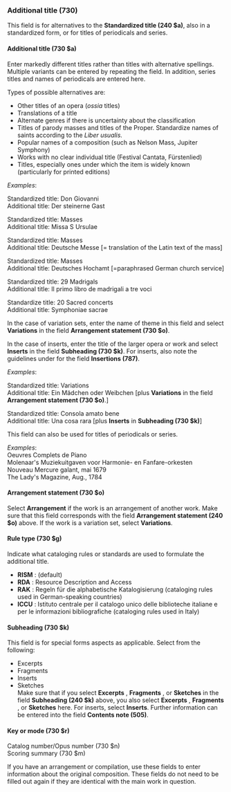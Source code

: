 ### Additional title (730)  

This field is for alternatives to the **Standardized title (240 $a)**, also in a standardized form, or for titles of periodicals and series.

#### Additional title (730 $a)

Enter markedly different titles rather than titles with alternative spellings. Multiple variants can be entered by repeating the field. In addition, series titles and names of periodicals are entered here.

Types of possible alternatives are:

- Other titles of an opera (_ossia_ titles)
- Translations of a title
- Alternate genres if there is uncertainty about the classification
- Titles of parody masses and titles of the Proper. Standardize names of saints according to the _Liber usualis._
- Popular names of a composition (such as Nelson Mass, Jupiter Symphony)
- Works with no clear individual title (Festival Cantata, Fürstenlied)
- Titles, especially ones under which the item is widely known (particularly for printed editions)

_Examples_:

Standardized title: Don Giovanni  
Additional title: Der steinerne Gast  
  
Standardized title: Masses  
Additional title: Missa S Ursulae  
  
Standardized title: Masses  
Additional title: Deutsche Messe [= translation of the Latin text of the mass]  
  
Standardized title: Masses  
Additional title: Deutsches Hochamt [=paraphrased German church service]

Standardized title: 29 Madrigals  
Additional title: Il primo libro de madrigali a tre voci

Standardize title: 20 Sacred concerts  
Additional title: Symphoniae sacrae

In the case of variation sets, enter the name of theme in this field and select **Variations** in the field **Arrangement statement (730 $o)**.

In the case of inserts, enter the title of the larger opera or work and select **Inserts** in the field **Subheading (730 $k)**. For inserts, also note the guidelines under for the field **Insertions (787)**.

_Examples_:

Standardized title: Variations  
Additional title: Ein Mädchen oder Weibchen [plus **Variations** in the field **Arrangement statement (730 $o)**.]

Standardized title: Consola amato bene  
Additional title: Una cosa rara [plus **Inserts** in **Subheading (730 $k)**]

This field can also be used for titles of periodicals or series.  
  
_Examples_:  
Oeuvres Complets de Piano  
Molenaar's Muziekuitgaven voor Harmonie- en Fanfare-orkesten  
Nouveau Mercure galant, mai 1679  
The Lady's Magazine, Aug., 1784

#### Arrangement statement (730 $o) 

Select **Arrangement** if the work is an arrangement of another work. Make sure that this field corresponds with the field **Arrangement statement (240 $o)** above. If the work is a variation set, select **Variations**.

####  

#### Rule type (730 $g)  

Indicate what cataloging rules or standards are used to formulate the additional title.

- **RISM** : (default)
- **RDA** : Resource Description and Access
- **RAK** : Regeln für die alphabetische Katalogisierung (cataloging rules used in German-speaking countries)
- **ICCU** : Istituto centrale per il catalogo unico delle biblioteche italiane e per le informazioni bibliografiche (cataloging rules used in Italy)  
  

#### Subheading (730 $k) 

This field is for special forms aspects as applicable. Select from the following:

- Excerpts
- Fragments
- Inserts
- Sketches  
Make sure that if you select **Excerpts** , **Fragments** , or **Sketches** in the field **Subheading (240 $k)** above, you also select **Excerpts** , **Fragments** , or **Sketches** here. For inserts, select **Inserts**. Further information can be entered into the field **Contents note (505)**. 

  

#### Key or mode (730 $r)   
Catalog number/Opus number (730 $n)   
Scoring summary (730 $m) 

If you have an arrangement or compilation, use these fields to enter information about the original composition. These fields do not need to be filled out again if they are identical with the main work in question.